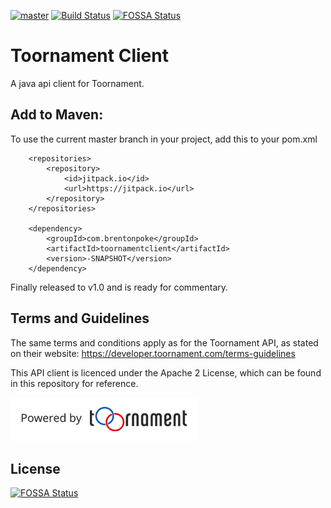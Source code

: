 [![master](https://jitpack.io/v/BrentonPoke/ToornamentClient.svg)](https://jitpack.io/#BrentonPoke/ToornamentClient) [![Build Status](https://travis-ci.org/BrentonPoke/ToornamentClient.svg?branch=master)](https://travis-ci.org/BrentonPoke/ToornamentClient)
[![FOSSA Status](https://app.fossa.io/api/projects/git%2Bgithub.com%2FBrentonPoke%2FToornamentClient.svg?type=shield)](https://app.fossa.io/projects/git%2Bgithub.com%2FBrentonPoke%2FToornamentClient?ref=badge_shield)
# Toornament Client

A java api client for Toornament.


## Add to Maven:
To use the current master branch in your project, add this to your pom.xml
```
	<repositories>
		<repository>
		    <id>jitpack.io</id>
		    <url>https://jitpack.io</url>
		</repository>
	</repositories>

	<dependency>
	    <groupId>com.brentonpoke</groupId>
	    <artifactId>toornamentclient</artifactId>
	    <version>-SNAPSHOT</version>
	</dependency>
```
Finally released to v1.0 and is ready for commentary.

## Terms and Guidelines

The same terms and conditions apply as for the Toornament API, as stated on their website: https://developer.toornament.com/terms-guidelines

This API client is licenced under the Apache 2 License, which can be found in this repository for reference.

[![logo](https://github.com/Biokinetica/OverwatchCalendarCreator/blob/master/poweredByToornament-dark.png)](https://www.toornament.com)


## License
[![FOSSA Status](https://app.fossa.io/api/projects/git%2Bgithub.com%2FBrentonPoke%2FToornamentClient.svg?type=large)](https://app.fossa.io/projects/git%2Bgithub.com%2FBrentonPoke%2FToornamentClient?ref=badge_large)
